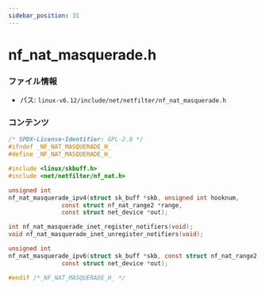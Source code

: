```yaml
---
sidebar_position: 31
---
```

# nf_nat_masquerade.h

### ファイル情報

- パス: `linux-v6.12/include/net/netfilter/nf_nat_masquerade.h`

### コンテンツ

```h
/* SPDX-License-Identifier: GPL-2.0 */
#ifndef _NF_NAT_MASQUERADE_H_
#define _NF_NAT_MASQUERADE_H_

#include <linux/skbuff.h>
#include <net/netfilter/nf_nat.h>

unsigned int
nf_nat_masquerade_ipv4(struct sk_buff *skb, unsigned int hooknum,
		       const struct nf_nat_range2 *range,
		       const struct net_device *out);

int nf_nat_masquerade_inet_register_notifiers(void);
void nf_nat_masquerade_inet_unregister_notifiers(void);

unsigned int
nf_nat_masquerade_ipv6(struct sk_buff *skb, const struct nf_nat_range2 *range,
		       const struct net_device *out);

#endif /*_NF_NAT_MASQUERADE_H_ */

```
